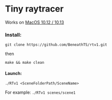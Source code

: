 # Tiny raytracer

Works on <u>MacOS 10.12 / 10.13</u>

### Install: 

`git clone https://github.com/BeneathTS/rtv1.git`

then

`make && make clean`

#### Launch:

`./RTv1 <SceneFolderPath/SceneName>`

For example: `./RTv1 scenes/scene1`

